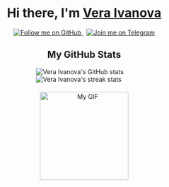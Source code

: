 <h1 align="center">Hi there, I'm <a href="https://github.com/vvnva" target="_blank">Vera Ivanova</a></h1>

<p align="center">
  <a href="https://github.com/vvnva-hash?tab=followers">
    <img src="https://img.shields.io/badge/Follow%20me-blue?style=flat&logo=github" alt="Follow me on GitHub" />
  </a>
  &nbsp; 
  <a href="https://t.me/v_vnva" target="_blank">
    <img src="https://img.shields.io/badge/Telegram-blue?style=flat&logo=telegram" alt="Join me on Telegram" />
  </a>
</p>

<h2 align="center">My GitHub Stats</h2>

<div style="display: flex; justify-content: center; align-items: flex-start;">
  <div style="margin-right: 20px; max-width: 300px;">
    <img src="https://github-readme-stats.vercel.app/api?username=vvnva&show_icons=true&theme=dark" alt="Vera Ivanova's GitHub stats">
    <br>
    <img src="https://github-readme-streak-stats.herokuapp.com/?user=vvnva&theme=dark" alt="Vera Ivanova's streak stats"> 
  </div>
</div>

<div style="text-align: center; margin-top: 20px;">
  <img src="https://media.giphy.com/media/NbhiwA0C8THIv8KvG5/giphy.gif" alt="My GIF" width="200">
</div>
